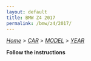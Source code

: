 ```yaml
---
layout: default
title: BMW Z4 2017
permalink: /bmw/z4/2017/
---
```

[*Home*](/) > [*CAR*](/car/) > [*MODEL*](/car/model/) > [*YEAR*](/car/model/year/)

**Follow the instructions**
